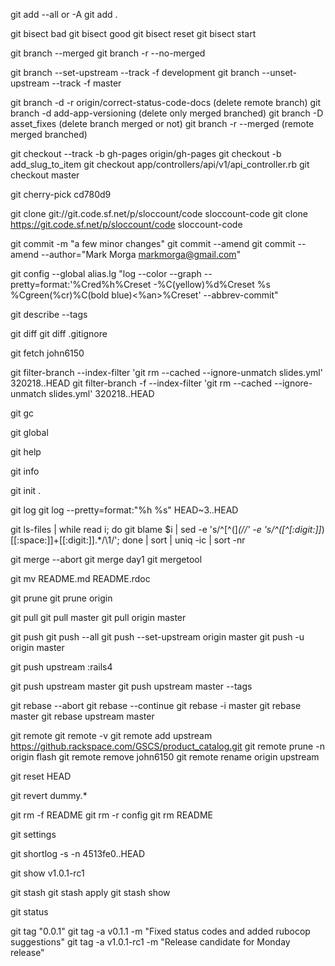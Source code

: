 git add --all  or  -A
git add .

git bisect bad
git bisect good
git bisect reset
git bisect start

git branch --merged
git branch -r --no-merged

git branch --set-upstream --track -f development
git branch --unset-upstream --track -f master

git branch -d -r origin/correct-status-code-docs (delete remote branch)
git branch -d add-app-versioning  (delete only merged branched)
git branch -D asset_fixes (delete branch merged or not)
git branch -r --merged (remote merged branched)

git checkout --track -b gh-pages origin/gh-pages
git checkout -b add_slug_to_item
git checkout app/controllers/api/v1/api_controller.rb
git checkout master

git cherry-pick cd780d9

git clone git://git.code.sf.net/p/sloccount/code sloccount-code
git clone https://git.code.sf.net/p/sloccount/code sloccount-code

git commit -m "a few minor changes"
git commit --amend
git commit --amend --author="Mark Morga <markmorga@gmail.com>"

git config --global alias.lg "log --color --graph --pretty=format:'%Cred%h%Creset -%C(yellow)%d%Creset %s %Cgreen(%cr)%C(bold blue)<%an>%Creset' --abbrev-commit"

git describe --tags

git diff
git diff .gitignore

git fetch john6150

git filter-branch --index-filter 'git rm --cached --ignore-unmatch slides.yml' 320218..HEAD
git filter-branch -f --index-filter 'git rm --cached --ignore-unmatch slides.yml' 320218..HEAD

git gc

git global

git help

git info

git init .

git log
git log --pretty=format:"%h %s" HEAD~3..HEAD

git ls-files | while read i; do git blame $i | sed -e 's/^[^(]*(//' -e 's/^\([^[:digit:]]*\)[[:space:]]\+[[:digit:]].*/\1/'; done | sort | uniq -ic | sort -nr

git merge --abort
git merge day1
git mergetool

git mv README.md README.rdoc

git prune
git prune origin

git pull
git pull master
git pull origin master

git push
git push --all
git push --set-upstream origin master
git push -u origin master

git push upstream :rails4

git push upstream master
git push upstream master --tags

git rebase --abort
git rebase --continue
git rebase -i master
git rebase master
git rebase upstream master

git remote
git remote -v
git remote add upstream https://github.rackspace.com/GSCS/product_catalog.git
git remote prune -n origin flash
git remote remove john6150
git remote rename origin upstream

git reset HEAD

git revert dummy.*

git rm -f README
git rm -r config
git rm README

git settings

git shortlog -s -n 4513fe0..HEAD

git show v1.0.1-rc1

git stash
git stash apply
git stash show

git status

git tag "0.0.1"
git tag -a v0.1.1 -m "Fixed status codes and added rubocop suggestions"
git tag -a v1.0.1-rc1 -m "Release candidate for Monday release"
